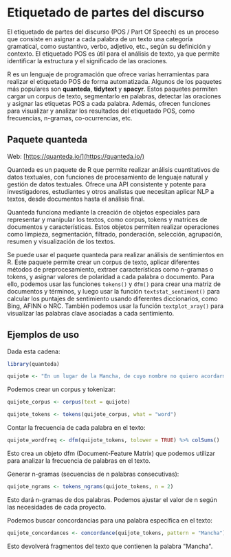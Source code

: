 # Etiquetado de partes del discurso

El etiquetado de partes del discurso (POS / Part Of Speech) es un proceso que consiste en asignar a cada palabra de un texto una categoría gramatical, como sustantivo, verbo, adjetivo, etc., según su definición y contexto. El etiquetado POS es útil para el análisis de texto, ya que permite identificar la estructura y el significado de las oraciones.

R es un lenguaje de programación que ofrece varias herramientas para realizar el etiquetado POS de forma automatizada. Algunos de los paquetes más populares son **quanteda**, **tidytext** y **spacyr**. Estos paquetes permiten cargar un corpus de texto, segmentarlo en palabras, detectar las oraciones y asignar las etiquetas POS a cada palabra. Además, ofrecen funciones para visualizar y analizar los resultados del etiquetado POS, como frecuencias, n-gramas, co-ocurrencias, etc.

## Paquete quanteda

Web: [https://quanteda.io/](https://quanteda.io/)

Quanteda es un paquete de R que permite realizar análisis cuantitativos de datos textuales, con funciones de procesamiento de lenguaje natural y gestión de datos textuales. Ofrece una API consistente y potente para investigadores, estudiantes y otros analistas que necesitan aplicar NLP a textos, desde documentos hasta el análisis final.

Quanteda funciona mediante la creación de objetos especiales para representar y manipular los textos, como corpus, tokens y matrices de documentos y características. Estos objetos permiten realizar operaciones como limpieza, segmentación, filtrado, ponderación, selección, agrupación, resumen y visualización de los textos.

Se puede usar el paquete quanteda para realizar análisis de sentimientos en R. Este paquete permite crear un corpus de texto, aplicar diferentes métodos de preprocesamiento, extraer características como n-gramas o tokens, y asignar valores de polaridad a cada palabra o documento. Para ello, podemos usar las funciones `tokens()` y `dfm()` para crear una matriz de documentos y términos, y luego usar la función `textstat_sentiment()` para calcular los puntajes de sentimiento usando diferentes diccionarios, como Bing, AFINN o NRC. También podemos usar la función `textplot_xray()` para visualizar las palabras clave asociadas a cada sentimiento.

## Ejemplos de uso

Dada esta cadena:

``` r
library(quanteda)

quijote <- "En un lugar de la Mancha, de cuyo nombre no quiero acordarme, no ha mucho tiempo que vivía un hidalgo de los de lanza en astillero, adarga antigua, rocín flaco y galgo corredor. Una olla de algo más vaca que carnero, salpicón las más noches, duelos y quebrantos los sábados, lantejas los viernes, algún palomino de añadidura los domingos, consumían las tres partes de su hacienda. El resto della concluían sayo de velarte, calzas de velludo para las fiestas, con sus pantuflos de lo mesmo, y los días de entresemana se honraba con su vellorí de lo más fino. Tenía en su casa una ama que pasaba de los cuarenta y una sobrina que no llegaba a los veinte, y un mozo de campo y plaza que así ensillaba el rocín como tomaba la podadera. Frisaba la edad de nuestro hidalgo con los cincuenta años. Era de complexión recia, seco de carnes, enjuto de rostro, gran madrugador y amigo de la caza. Quieren decir que tenía el sobrenombre de «Quijada», o «Quesada», que en esto hay alguna diferencia en los autores que deste caso escriben, aunque por conjeturas verisímiles se deja entender que se llamaba «Quijana». Pero esto importa poco a nuestro cuento: basta que en la narración dél no se salga un punto de la verdad."
```

Podemos crear un corpus y tokenizar:

``` r
quijote_corpus <- corpus(text = quijote)

quijote_tokens <- tokens(quijote_corpus, what = "word")
```

Contar la frecuencia de cada palabra en el texto:

``` r
quijote_wordfreq <- dfm(quijote_tokens, tolower = TRUE) %>% colSums()
```

Esto crea un objeto dfm (Document-Feature Matrix) que podemos utilizar para analizar la frecuencia de palabras en el texto.

Generar n-gramas (secuencias de n palabras consecutivas):

``` r
quijote_ngrams <- tokens_ngrams(quijote_tokens, n = 2)
```

Esto dará n-gramas de dos palabras. Podemos ajustar el valor de n según las necesidades de cada proyecto.

Podemos buscar concordancias para una palabra específica en el texto:

``` r
quijote_concordances <- concordance(quijote_tokens, pattern = "Mancha")
```

Esto devolverá fragmentos del texto que contienen la palabra "Mancha".

